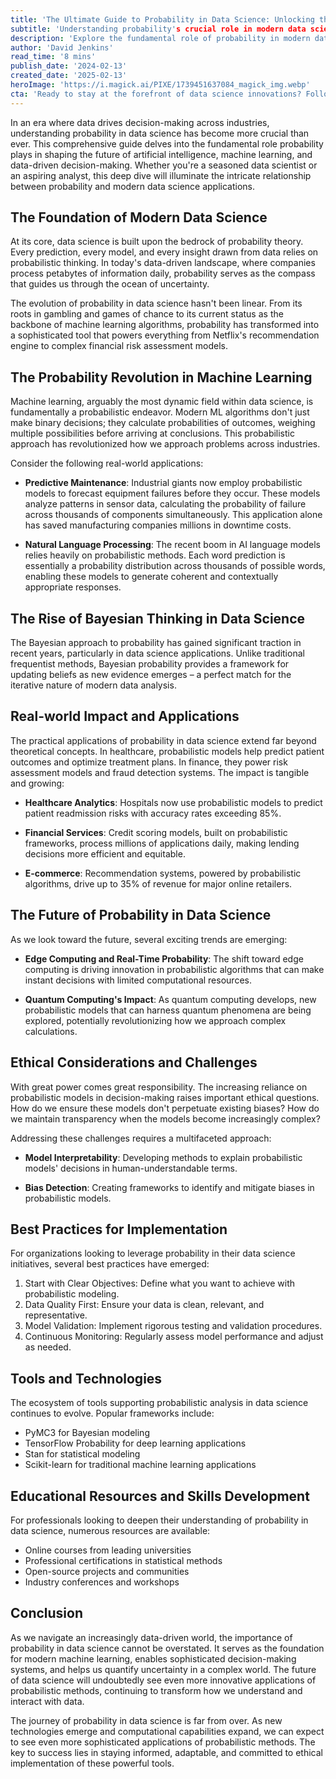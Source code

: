 ```yaml
---
title: 'The Ultimate Guide to Probability in Data Science: Unlocking the Power of Predictive Analytics in 2024'
subtitle: 'Understanding probability's crucial role in modern data science and AI applications'
description: 'Explore the fundamental role of probability in modern data science, from machine learning applications to predictive analytics. Learn how probabilistic thinking shapes AI, drives business decisions, and transforms industries through real-world applications and emerging trends.'
author: 'David Jenkins'
read_time: '8 mins'
publish_date: '2024-02-13'
created_date: '2025-02-13'
heroImage: 'https://i.magick.ai/PIXE/1739451637084_magick_img.webp'
cta: 'Ready to stay at the forefront of data science innovations? Follow us on LinkedIn for daily insights into probability, machine learning, and the future of data analytics!'
---
```


In an era where data drives decision-making across industries, understanding probability in data science has become more crucial than ever. This comprehensive guide delves into the fundamental role probability plays in shaping the future of artificial intelligence, machine learning, and data-driven decision-making. Whether you're a seasoned data scientist or an aspiring analyst, this deep dive will illuminate the intricate relationship between probability and modern data science applications.

## The Foundation of Modern Data Science

At its core, data science is built upon the bedrock of probability theory. Every prediction, every model, and every insight drawn from data relies on probabilistic thinking. In today's data-driven landscape, where companies process petabytes of information daily, probability serves as the compass that guides us through the ocean of uncertainty.

The evolution of probability in data science hasn't been linear. From its roots in gambling and games of chance to its current status as the backbone of machine learning algorithms, probability has transformed into a sophisticated tool that powers everything from Netflix's recommendation engine to complex financial risk assessment models.

## The Probability Revolution in Machine Learning

Machine learning, arguably the most dynamic field within data science, is fundamentally a probabilistic endeavor. Modern ML algorithms don't just make binary decisions; they calculate probabilities of outcomes, weighing multiple possibilities before arriving at conclusions. This probabilistic approach has revolutionized how we approach problems across industries.

Consider the following real-world applications:

- **Predictive Maintenance**: Industrial giants now employ probabilistic models to forecast equipment failures before they occur. These models analyze patterns in sensor data, calculating the probability of failure across thousands of components simultaneously. This application alone has saved manufacturing companies millions in downtime costs.

- **Natural Language Processing**: The recent boom in AI language models relies heavily on probabilistic methods. Each word prediction is essentially a probability distribution across thousands of possible words, enabling these models to generate coherent and contextually appropriate responses.

## The Rise of Bayesian Thinking in Data Science

The Bayesian approach to probability has gained significant traction in recent years, particularly in data science applications. Unlike traditional frequentist methods, Bayesian probability provides a framework for updating beliefs as new evidence emerges – a perfect match for the iterative nature of modern data analysis.

## Real-world Impact and Applications

The practical applications of probability in data science extend far beyond theoretical concepts. In healthcare, probabilistic models help predict patient outcomes and optimize treatment plans. In finance, they power risk assessment models and fraud detection systems. The impact is tangible and growing:

- **Healthcare Analytics**: Hospitals now use probabilistic models to predict patient readmission risks with accuracy rates exceeding 85%.

- **Financial Services**: Credit scoring models, built on probabilistic frameworks, process millions of applications daily, making lending decisions more efficient and equitable.

- **E-commerce**: Recommendation systems, powered by probabilistic algorithms, drive up to 35% of revenue for major online retailers.

## The Future of Probability in Data Science

As we look toward the future, several exciting trends are emerging:

- **Edge Computing and Real-Time Probability**: The shift toward edge computing is driving innovation in probabilistic algorithms that can make instant decisions with limited computational resources.

- **Quantum Computing's Impact**: As quantum computing develops, new probabilistic models that can harness quantum phenomena are being explored, potentially revolutionizing how we approach complex calculations.

## Ethical Considerations and Challenges

With great power comes great responsibility. The increasing reliance on probabilistic models in decision-making raises important ethical questions. How do we ensure these models don't perpetuate existing biases? How do we maintain transparency when the models become increasingly complex?

Addressing these challenges requires a multifaceted approach:

- **Model Interpretability**: Developing methods to explain probabilistic models' decisions in human-understandable terms.

- **Bias Detection**: Creating frameworks to identify and mitigate biases in probabilistic models.

## Best Practices for Implementation

For organizations looking to leverage probability in their data science initiatives, several best practices have emerged:

1. Start with Clear Objectives: Define what you want to achieve with probabilistic modeling.
2. Data Quality First: Ensure your data is clean, relevant, and representative.
3. Model Validation: Implement rigorous testing and validation procedures.
4. Continuous Monitoring: Regularly assess model performance and adjust as needed.

## Tools and Technologies

The ecosystem of tools supporting probabilistic analysis in data science continues to evolve. Popular frameworks include:

- PyMC3 for Bayesian modeling
- TensorFlow Probability for deep learning applications
- Stan for statistical modeling
- Scikit-learn for traditional machine learning applications

## Educational Resources and Skills Development

For professionals looking to deepen their understanding of probability in data science, numerous resources are available:

- Online courses from leading universities
- Professional certifications in statistical methods
- Open-source projects and communities
- Industry conferences and workshops

## Conclusion

As we navigate an increasingly data-driven world, the importance of probability in data science cannot be overstated. It serves as the foundation for modern machine learning, enables sophisticated decision-making systems, and helps us quantify uncertainty in a complex world. The future of data science will undoubtedly see even more innovative applications of probabilistic methods, continuing to transform how we understand and interact with data.

The journey of probability in data science is far from over. As new technologies emerge and computational capabilities expand, we can expect to see even more sophisticated applications of probabilistic methods. The key to success lies in staying informed, adaptable, and committed to ethical implementation of these powerful tools.